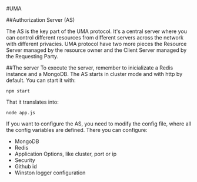 #UMA

##Authorization Server (AS)

The AS is the key part of the UMA protocol. It's a central server where you can control different resources from different servers across the network with different privacies.
UMA protocol have two more pieces the Resource Server managed by the resource owner and the Client Server managed by the Requesting Party.

##The server
To execute the server, remember to inicializate a Redis instance and a MongoDB. The AS starts in cluster mode and with http by default. You can start it with:

	npm start

That it translates into:

	node app.js

If you want to configure the AS, you need to modify the config file, where all the config variables are defined.
There you can configure:
- MongoDB
- Redis
- Application Options, like cluster, port or ip 
- Security
- Github id
- Winston logger configuration